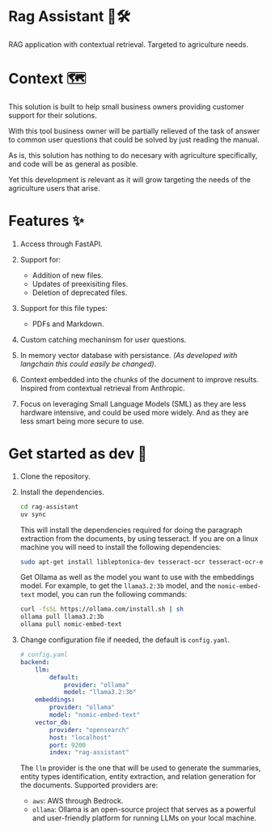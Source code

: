 # Rag Assistant 🤖🛠   
RAG application with contextual retrieval. Targeted to agriculture needs.

# Context 🗺    
This solution is built to help small business owners providing customer support for their solutions.     

With this tool business owner will be partially relieved of the task of answer to common user questions that could be solved by just reading the manual.     

As is, this solution has nothing to do necesary with agriculture specifically, and code will be as general as posible. 

Yet this development is relevant as it will grow targeting the needs of the agriculture users that arise.

# Features ✨

1. Access through FastAPI. 

2. Support for: 
    - Addition of new files.
    - Updates of preexisiting files.
    - Deletion of deprecated files.

3. Support for this file types:
    - PDFs and Markdown.

4. Custom catching mechaninsm for user questions.

5. In memory vector database with persistance. _(As developed with langchain this could easily be changed)_.

6. Context embedded into the chunks of the document to improve results. Inspired from contextual retrieval from Anthropic.

7. Focus on leveraging Small Language Models (SML) as they are less hardware intensive, and could be used more widely. And as they are less smart being more secure to use.     
      

# Get started as dev 🚀

1. Clone the repository.
2. Install the dependencies.

    ```bash
    cd rag-assistant
    uv sync
    ```

    This will install the dependencies required for doing the paragraph extraction from the documents, by using tesseract. If you are on a linux machine you will need to install the following dependencies:

    ```bash
    sudo apt-get install libleptonica-dev tesseract-ocr tesseract-ocr-eng tesseract-ocr-script-latn
    ```

    Get Ollama as well as the model you want to use with the embeddings model. For example, to get the `llama3.2:3b` model, and the `nomic-embed-text` model, you can run the following commands:
    
    ```bash 
    curl -fsSL https://ollama.com/install.sh | sh
    ollama pull llama3.2:3b
    ollama pull nomic-embed-text
    ```



3. Change configuration file if needed, the default is `config.yaml`.
    ```yaml
    # config.yaml
    backend:
        llm: 
            default:
                provider: "ollama"
                model: "llama3.2:3b"
        embeddings:
            provider: "ollama"
            model: "nomic-embed-text"
        vector_db:
            provider: "opensearch"
            host: "localhost"
            port: 9200
            index: "rag-assistant"
    ```

    The `llm` provider is the one that will be used to generate the summaries, entity types identification, entity extraction, and relation generation  for the documents. Supported providers are:

    - `aws`: AWS through Bedrock.
    - `ollama`: Ollama is an open-source project that serves as a powerful and user-friendly platform for running LLMs on your local machine.
